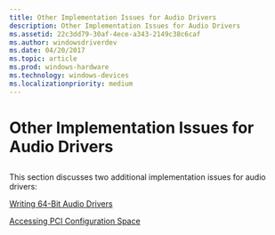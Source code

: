 ```yaml
---
title: Other Implementation Issues for Audio Drivers
description: Other Implementation Issues for Audio Drivers
ms.assetid: 22c3dd79-30af-4ece-a343-2149c38c6caf
ms.author: windowsdriverdev
ms.date: 04/20/2017
ms.topic: article
ms.prod: windows-hardware
ms.technology: windows-devices
ms.localizationpriority: medium
---
```


# Other Implementation Issues for Audio Drivers


## <span id="other_implementation_issues_for_audio_drivers"></span><span id="OTHER_IMPLEMENTATION_ISSUES_FOR_AUDIO_DRIVERS"></span>


This section discusses two additional implementation issues for audio drivers:

[Writing 64-Bit Audio Drivers](writing-64-bit-audio-drivers.md)

[Accessing PCI Configuration Space](accessing-pci-configuration-space.md)

 

 




